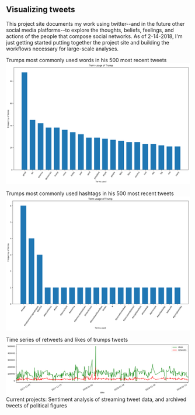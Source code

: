 ## Visualizing tweets 

This project site documents my work using twitter--and in the future other social media platforms--to explore the thoughts, beliefs, feelings, and actions of the people that compose social networks. As of 2-14-2018, I'm just getting started putting together the project site and building the workflows necessary for large-scale analyses.

Trumps most commonly used words in his 500 most recent tweets
![Trumps most commonly used words in his 500 most recent tweets](/figures/terms.png)

Trumps most commonly used hashtags in his 500 most recent tweets
![Trumps most commonly used hashtags in his 500 most recent tweets](/figures/hashtags.png)

Time series of retweets and likes of trumps tweets
![Time series of retweets and likes](/figures/time_series.png)
Current projects: Sentiment analysis of streaming tweet data, and archived tweets of political figures



